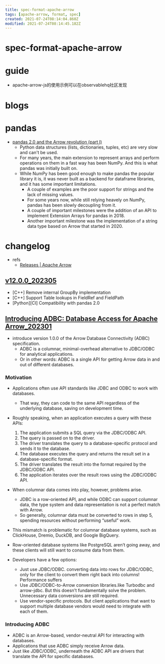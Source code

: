 ```yaml
---
title: spec-format-apache-arrow
tags: [apache-arrow, format, spec]
created: 2021-07-24T08:14:04.860Z
modified: 2021-07-24T08:14:45.182Z
---
```


# spec-format-apache-arrow

# guide

- apache-arrow-js的使用示例可以在observablehq社区发现
# blogs

# pandas

- [pandas 2.0 and the Arrow revolution (part I)](https://datapythonista.me/blog/pandas-20-and-the-arrow-revolution-part-i)
  - Python data structures (lists, dictionaries, tuples, etc) are very slow and can't be used.
  - For many years, the main extension to represent arrays and perform operations on them in a fast way has been NumPy. And this is what pandas was initially built on.
  - While NumPy has been good enough to make pandas the popular library it is, it was never built as a backend for dataframe libraries, and it has some important limitations. 
    - A couple of examples are the poor support for strings and the lack of missing values.
    - For some years now, while still relying heavely on NumPy, pandas has been slowly decoupling from it.
    - A couple of important milestones were the addition of an API to implement Extension Arrays for pandas in 2018.
    - Another important milestone was the implementation of a string data type based on Arrow that started in 2020.
# changelog
- refs
  - [Releases | Apache Arrow](https://arrow.apache.org/release/)

## [v12.0.0_202305](https://arrow.apache.org/release/12.0.0.html)

- [C++] Remove internal GroupBy implementation
- [C++] Support Table lookups in FieldRef and FieldPath
- [Python][CI] Compatibility with pandas 2.0

## [Introducing ADBC: Database Access for Apache Arrow_202301](https://arrow.apache.org/blog/2023/01/05/introducing-arrow-adbc/)

- introduce version 1.0.0 of the Arrow Database Connectivity (ADBC) specification. 
  - ADBC is a columnar, minimal-overhead alternative to JDBC/ODBC for analytical applications. 
  - Or in other words: ADBC is a single API for getting Arrow data in and out of different databases.

### Motivation

- Applications often use API standards like JDBC and ODBC to work with databases.
  - That way, they can code to the same API regardless of the underlying database, saving on development time.
- Roughly speaking, when an application executes a query with these APIs:
  1. The application submits a SQL query via the JDBC/ODBC API.
  2. The query is passed on to the driver.
  3. The driver translates the query to a database-specific protocol and sends it to the database.
  4. The database executes the query and returns the result set in a database-specific format.
  5. The driver translates the result into the format required by the JDBC/ODBC API.
  6. The application iterates over the result rows using the JDBC/ODBC API.

- When columnar data comes into play, however, problems arise. 
  - JDBC is a row-oriented API, and while ODBC can support columnar data, the type system and data representation is not a perfect match with Arrow. 
  - So generally, columnar data must be converted to rows in step 5, spending resources without performing “useful” work.
- This mismatch is problematic for columnar database systems, such as ClickHouse, Dremio, DuckDB, and Google BigQuery. 
- Row-oriented database systems like PostgreSQL aren’t going away, and these clients will still want to consume data from them.
- Developers have a few options:
  - Just use JDBC/ODBC. converting data into rows for JDBC/ODBC, only for the client to convert them right back into columns! Performance suffers
  - Use JDBC/ODBC-to-Arrow conversion libraries.like Turbodbc and arrow-jdbc. But this doesn’t fundamentally solve the problem. Unnecessary data conversions are still required.
  - Use vendor-specific protocols. But client applications that want to support multiple database vendors would need to integrate with each of them. 

### Introducing ADBC

- ADBC is an Arrow-based, vendor-neutral API for interacting with databases. 
- Applications that use ADBC simply receive Arrow data. 
- Just like JDBC/ODBC, underneath the ADBC API are drivers that translate the API for specific databases.
